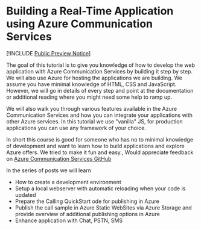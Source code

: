 # Building a Real-Time Application using Azure Communication Services

[!INCLUDE [Public Preview Notice](../includes/public-preview-include.md)]


The goal of this tutorial is to give you knowledge of how to develop the web application with Azure Communication Services by building it step by step. We will also use Azure for hosting the applications we are building. 
We assume you have minimal knowledge of HTML, CSS and JavaScript. However, we will go in details of every step and point at the documentation or additional reading where you might need some help to ramp up.

We will also walk you through various features available in the Azure Communication Services and how you can integrate your applications with other Azure services. 
In this tutorial we  use "vanilla" JS, for production applications you can use any framework of your choice. 

In short this course is good for someone who has no to minimal knowledge of development and want to learn how to build applications and explore Azure offers. We tried to make it fun and easy., Would appreciate feedback on [Azure Communication Services GitHub](https://github.com/Azure/communication)


In the series of posts we will learn 
* How to create a development environment
* Setup a local webserver with automatic reloading when your code is updated
* Prepare the Calling QuickStart ode for publishing in Azure
* Publish the call sample in Azure Static WebSites via Azure Storage and provide overview of additional publishing options in Azure
* Enhance application with Chat, PSTN, SMS

